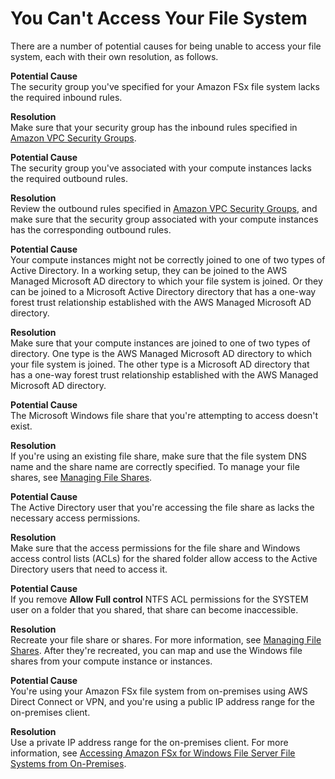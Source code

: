 # You Can't Access Your File System<a name="unable-to-access"></a>

There are a number of potential causes for being unable to access your file system, each with their own resolution, as follows\.

**Potential Cause**  
The security group you've specified for your Amazon FSx file system lacks the required inbound rules\.

**Resolution**  
Make sure that your security group has the inbound rules specified in [Amazon VPC Security Groups](limit-access-security-groups.md#fsx-vpc-security-groups)\. 

**Potential Cause**  
The security group you've associated with your compute instances lacks the required outbound rules\.

**Resolution**  
Review the outbound rules specified in [Amazon VPC Security Groups](limit-access-security-groups.md#fsx-vpc-security-groups), and make sure that the security group associated with your compute instances has the corresponding outbound rules\.

**Potential Cause**  
Your compute instances might not be correctly joined to one of two types of Active Directory\. In a working setup, they can be joined to the AWS Managed Microsoft AD directory to which your file system is joined\. Or they can be joined to a Microsoft Active Directory directory that has a one\-way forest trust relationship established with the AWS Managed Microsoft AD directory\.

**Resolution**  
Make sure that your compute instances are joined to one of two types of directory\. One type is the AWS Managed Microsoft AD directory to which your file system is joined\. The other type is a Microsoft AD directory that has a one\-way forest trust relationship established with the AWS Managed Microsoft AD directory\.

**Potential Cause**  
The Microsoft Windows file share that you're attempting to access doesn't exist\.

**Resolution**  
If you're using an existing file share, make sure that the file system DNS name and the share name are correctly specified\. To manage your file shares, see [Managing File Shares](using-file-shares.md#managing-file-shares)\.

**Potential Cause**  
The Active Directory user that you're accessing the file share as lacks the necessary access permissions\.

**Resolution**  
Make sure that the access permissions for the file share and Windows access control lists \(ACLs\) for the shared folder allow access to the Active Directory users that need to access it\.

**Potential Cause**  
If you remove **Allow Full control** NTFS ACL permissions for the SYSTEM user on a folder that you shared, that share can become inaccessible\.

**Resolution**  
Recreate your file share or shares\. For more information, see [Managing File Shares](using-file-shares.md#managing-file-shares)\. After they're recreated, you can map and use the Windows file shares from your compute instance or instances\.

**Potential Cause**  
You're using your Amazon FSx file system from on\-premises using AWS Direct Connect or VPN, and you're using a public IP address range for the on\-premises client\.

**Resolution**  
Use a private IP address range for the on\-premises client\. For more information, see [Accessing Amazon FSx for Windows File Server File Systems from On\-Premises](supported-fsx-clients.md#on-premise-access)\. 